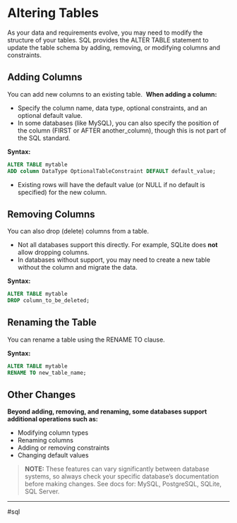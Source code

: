 # Altering Tables

As your data and requirements evolve, you may need to modify the structure of your tables. SQL provides the ALTER TABLE statement to update the table schema by adding, removing, or modifying columns and constraints.

## Adding Columns

You can add new columns to an existing table. 
**When adding a column:**
* Specify the column name, data type, optional constraints, and an optional default value.
* In some databases (like MySQL), you can also specify the position of the column (FIRST or AFTER another_column), though this is not part of the SQL standard.

**Syntax:**

```sql
ALTER TABLE mytable
ADD column DataType OptionalTableConstraint DEFAULT default_value;
```

* Existing rows will have the default value (or NULL if no default is specified) for the new column.
⠀
## Removing Columns

You can also drop (delete) columns from a table.
* Not all databases support this directly. For example, SQLite does **not** allow dropping columns.
* In databases without support, you may need to create a new table without the column and migrate the data.

**Syntax:**

```sql
ALTER TABLE mytable
DROP column_to_be_deleted;
```

## Renaming the Table
You can rename a table using the RENAME TO clause.

**Syntax:**

```sql
ALTER TABLE mytable
RENAME TO new_table_name;
```

## Other Changes

**Beyond adding, removing, and renaming, some databases support additional operations such as:**

* Modifying column types
* Renaming columns
* Adding or removing constraints
* Changing default values

> **NOTE:** These features can vary significantly between database systems, so always check your specific database’s documentation before making changes. See docs for: MySQL, PostgreSQL, SQLite, SQL Server.

---

#sql